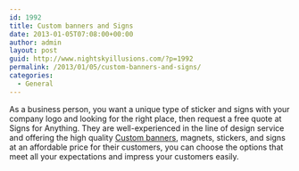 ```yaml
---
id: 1992
title: Custom banners and Signs
date: 2013-01-05T07:08:00+00:00
author: admin
layout: post
guid: http://www.nightskyillusions.com/?p=1992
permalink: /2013/01/05/custom-banners-and-signs/
categories:
  - General
---
```

As a business person, you want a unique type of sticker and signs with your company logo and looking for the right place, then request a free quote at Signs for Anything. They are well-experienced in the line of design service and offering the high quality [Custom banners](http://www.signsforanything.com/), magnets, stickers, and signs at an affordable price for their customers, you can choose the options that meet all your expectations and impress your customers easily.